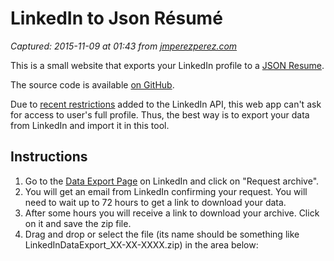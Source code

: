 # LinkedIn to Json Résumé

_Captured: 2015-11-09 at 01:43 from [jmperezperez.com](https://jmperezperez.com/linkedin-to-json-resume/)_

This is a small website that exports your LinkedIn profile to a [JSON Resume](http://jsonresume.org/).

The source code is available [on GitHub](https://github.com/JMPerez/linkedin-to-json-resume).

Due to [recent restrictions](https://github.com/JMPerez/linkedin-to-json-resume/issues/10) added to the LinkedIn API, this web app can't ask for access to user's full profile. Thus, the best way is to export your data from LinkedIn and import it in this tool.

## Instructions

  1. Go to the [Data Export Page](https://www.linkedin.com/settings/data-export-page) on LinkedIn and click on "Request archive".
  2. You will get an email from LinkedIn confirming your request. You will need to wait up to 72 hours to get a link to download your data.
  3. After some hours you will receive a link to download your archive. Click on it and save the zip file.
  4. Drag and drop or select the file (its name should be something like LinkedInDataExport_XX-XX-XXXX.zip) in the area below:
